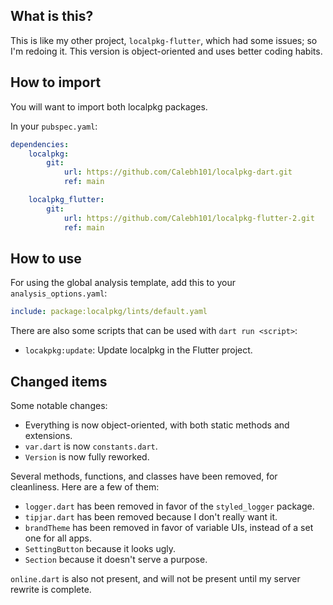 ## What is this?

This is like my other project, `localpkg-flutter`, which had some issues; so I'm redoing it. This version is object-oriented and uses better coding habits.

## How to import

You will want to import both localpkg packages.

In your `pubspec.yaml`:

```yaml
dependencies:
    localpkg:
        git:
            url: https://github.com/Calebh101/localpkg-dart.git
            ref: main

    localpkg_flutter:
        git:
            url: https://github.com/Calebh101/localpkg-flutter-2.git
            ref: main
```

## How to use

For using the global analysis template, add this to your `analysis_options.yaml`:

```yaml
include: package:localpkg/lints/default.yaml
```

There are also some scripts that can be used with `dart run <script>`:

- `locakpkg:update`: Update localpkg in the Flutter project.

## Changed items

Some notable changes:

- Everything is now object-oriented, with both static methods and extensions.
- `var.dart` is now `constants.dart`.
- `Version` is now fully reworked.

Several methods, functions, and classes have been removed, for cleanliness. Here are a few of them:

- `logger.dart` has been removed in favor of the `styled_logger` package.
- `tipjar.dart` has been removed because I don't really want it.
- `brandTheme` has been removed in favor of variable UIs, instead of a set one for all apps.
- `SettingButton` because it looks ugly.
- `Section` because it doesn't serve a purpose.

`online.dart` is also not present, and will not be present until my server rewrite is complete.